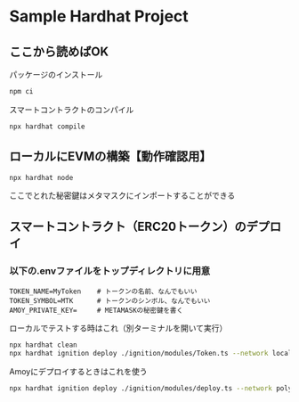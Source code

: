 # Sample Hardhat Project

## ここから読めばOK

パッケージのインストール

```sh
npm ci
```

スマートコントラクトのコンパイル

```sh
npx hardhat compile
```

## ローカルにEVMの構築【動作確認用】

```sh
npx hardhat node
```

ここでとれた秘密鍵はメタマスクにインポートすることができる

## スマートコントラクト（ERC20トークン）のデプロイ

### 以下の.envファイルをトップディレクトリに用意

```env
TOKEN_NAME=MyToken    # トークンの名前、なんでもいい
TOKEN_SYMBOL=MTK      # トークンのシンボル、なんでもいい
AMOY_PRIVATE_KEY=     # METAMASKの秘密鍵を書く
```

ローカルでテストする時はこれ（別ターミナルを開いて実行）

```sh
npx hardhat clean
npx hardhat ignition deploy ./ignition/modules/Token.ts --network localhost
```

Amoyにデプロイするときはこれを使う

```sh
npx hardhat ignition deploy ./ignition/modules/deploy.ts --network polygonAmoy
```
